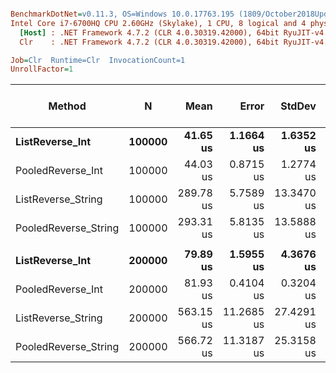``` ini

BenchmarkDotNet=v0.11.3, OS=Windows 10.0.17763.195 (1809/October2018Update/Redstone5)
Intel Core i7-6700HQ CPU 2.60GHz (Skylake), 1 CPU, 8 logical and 4 physical cores
  [Host] : .NET Framework 4.7.2 (CLR 4.0.30319.42000), 64bit RyuJIT-v4.7.3260.0
  Clr    : .NET Framework 4.7.2 (CLR 4.0.30319.42000), 64bit RyuJIT-v4.7.3260.0

Job=Clr  Runtime=Clr  InvocationCount=1  
UnrollFactor=1  

```
|               Method |      N |      Mean |      Error |     StdDev |    Median | Ratio | RatioSD | Gen 0/1k Op | Gen 1/1k Op | Gen 2/1k Op | Allocated Memory/Op |
|--------------------- |------- |----------:|-----------:|-----------:|----------:|------:|--------:|------------:|------------:|------------:|--------------------:|
|      **ListReverse_Int** | **100000** |  **41.65 us** |  **1.1664 us** |  **1.6352 us** |  **41.45 us** |  **1.00** |    **0.00** |           **-** |           **-** |           **-** |                   **-** |
|    PooledReverse_Int | 100000 |  44.03 us |  0.8715 us |  1.2774 us |  44.39 us |  1.06 |    0.05 |           - |           - |           - |                   - |
|   ListReverse_String | 100000 | 289.78 us |  5.7589 us | 13.3470 us | 288.43 us |  6.93 |    0.44 |           - |           - |           - |                   - |
| PooledReverse_String | 100000 | 293.31 us |  5.8135 us | 13.5888 us | 292.51 us |  7.00 |    0.42 |           - |           - |           - |                   - |
|                      |        |           |            |            |           |       |         |             |             |             |                     |
|      **ListReverse_Int** | **200000** |  **79.89 us** |  **1.5955 us** |  **4.3676 us** |  **79.03 us** |  **1.00** |    **0.00** |           **-** |           **-** |           **-** |                   **-** |
|    PooledReverse_Int | 200000 |  81.93 us |  0.4104 us |  0.3204 us |  81.83 us |  1.03 |    0.07 |           - |           - |           - |                   - |
|   ListReverse_String | 200000 | 563.15 us | 11.2685 us | 27.4291 us | 554.24 us |  7.07 |    0.52 |           - |           - |           - |                   - |
| PooledReverse_String | 200000 | 566.72 us | 11.3187 us | 25.3158 us | 583.79 us |  7.11 |    0.51 |           - |           - |           - |                   - |
